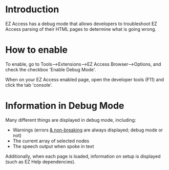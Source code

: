 # Introduction #

EZ Access has a debug mode that allows developers to troubleshoot EZ Access parsing of their HTML pages to determine what is going wrong.

# How to enable #

To enable, go to Tools-->Extensions-->EZ Access Browser-->Options, and check the checkbox 'Enable Debug Mode'.

When on your EZ Access enabled page, open the developer tools (F11) and click the tab 'console'.

# Information in Debug Mode #

Many different things are displayed in debug mode, including:

  * Warnings (errors [& non-breaking](breaking.md) are always displayed; debug mode or not)
  * The current array of selected nodes
  * The speech output when spoke in text

Additionally, when each page is loaded, information on setup is displayed (such as EZ Help dependencies).